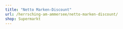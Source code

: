 ```yaml
---
title: "Netto Marken-Discount"
url: /herrsching-am-ammersee/netto-marken-discount/
shop: Supermarkt
---
```

